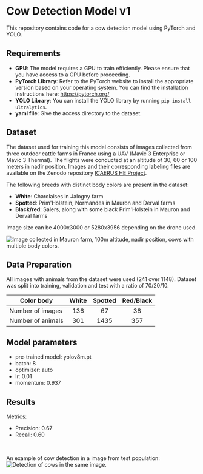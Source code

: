 # Cow Detection Model v1

This repository contains code for a cow detection model using PyTorch and YOLO. <br>

## Requirements

- **GPU**: The model requires a GPU to train efficiently. Please ensure that you have access to a GPU before proceeding. <br>
- **PyTorch Library**: Refer to the PyTorch website to install the appropriate version based on your operating system. You can find the installation instructions here: <https://pytorch.org/> <br>
- **YOLO Library**: You can install the YOLO library by running `pip install ultralytics`.
- **yaml file**: Give the access directory to the dataset.

## Dataset

The dataset used for training this model consists of images collected from three outdoor cattle farms in France using a UAV (Mavic 3 Enterprise or Mavic 3 Thermal). The flights were conducted at an altitude of 30, 60 or 100 meters in nadir position. Images and their corresponding labeling files are available on the Zenodo repository [ICAERUS HE Project](https://zenodo.org/records/10245396).

The following breeds with distinct body colors are present in the dataset:
- **White**: Charolaises in Jalogny farm
- **Spotted**: Prim'Holstein, Normandes in Mauron and Derval farms
- **Black/red**: Salers, along with some black Prim'Holstein in Mauron and Derval farms

Image size can be 4000x3000 or 5280x3956 depending on the drone used.

![Image collected in Mauron farm, 100m altitude, nadir position, cows with multiple body colors.](../../Docs/Images/mauron_example1.JPG)

## Data Preparation

All images with animals from the dataset were used (241 over 1148). Dataset was split into training, validation and test with a ratio of 70/20/10.


| Color body | White | Spotted | Red/Black |
| --- | :---: | :---: | :---: | 
| Number of images | 136  | 67 | 38 |
| Number of animals | 301 | 1435 | 357 | 

## Model parameters

- pre-trained model: yolov8m.pt
- batch: 8
- optimizer: auto
- lr: 0.01
- momentum: 0.937

## Results

Metrics: 
- Precision: 0.67
- Recall: 0.60
<br>

An example of cow detection in a image from test population:
![Detection of cows in the same image.](../../Docs/Images/mauron_example1_predict_v1.png)


<!--[PRcurve?]
[ROCcurve]
[IOU] -->